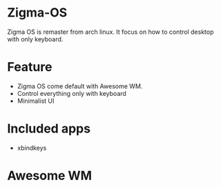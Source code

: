 # Zigma-OS

Zigma OS is remaster from arch linux. It focus on how to control desktop with only keyboard.

# Feature
- Zigma OS come default with Awesome WM.
- Control everything only with keyboard
- Minimalist UI

# Included apps
- xbindkeys

# Awesome WM
